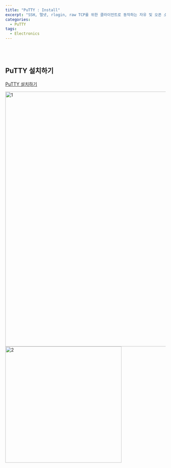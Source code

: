 ```yaml
---
title: "PuTTY : Install"
excerpt: "SSH, 텔넷, rlogin, raw TCP를 위한 클라이언트로 동작하는 자유 및 오픈 소스 단말 에뮬레이터 응용 프로그램"
categories:
  - PuTTY
tags:
  - Electronics
---
```


<br>

<br>

## PuTTY 설치하기

<a href="https://www.softonic.kr/download/putty/windows/post-download">PuTTY 설치하기</a>

<img width="801" alt="1" src="https://github.com/sehun98/TIL/assets/100746863/6135f1e4-538d-475d-9b5b-ad0d56e93337">
<img width="365" alt="2" src="https://github.com/sehun98/TIL/assets/100746863/ebd1118e-32d6-46c4-a9dd-5053df45f252">

<br>

<br>

